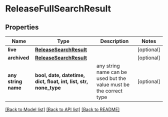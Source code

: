 # ReleaseFullSearchResult


## Properties
Name | Type | Description | Notes
------------ | ------------- | ------------- | -------------
**live** | [**ReleaseSearchResult**](ReleaseSearchResult.md) |  | [optional] 
**archived** | [**ReleaseSearchResult**](ReleaseSearchResult.md) |  | [optional] 
**any string name** | **bool, date, datetime, dict, float, int, list, str, none_type** | any string name can be used but the value must be the correct type | [optional]

[[Back to Model list]](../README.md#documentation-for-models) [[Back to API list]](../README.md#documentation-for-api-endpoints) [[Back to README]](../README.md)


